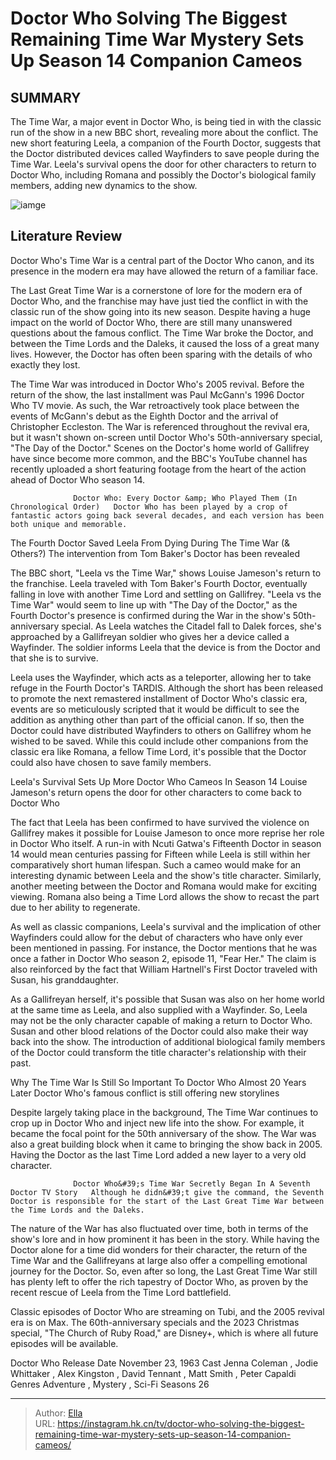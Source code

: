 # Doctor Who Solving The Biggest Remaining Time War Mystery Sets Up Season 14 Companion Cameos


## SUMMARY 



  The Time War, a major event in Doctor Who, is being tied in with the classic run of the show in a new BBC short, revealing more about the conflict.   The new short featuring Leela, a companion of the Fourth Doctor, suggests that the Doctor distributed devices called Wayfinders to save people during the Time War.   Leela&#39;s survival opens the door for other characters to return to Doctor Who, including Romana and possibly the Doctor&#39;s biological family members, adding new dynamics to the show.  

![iamge](https://static1.srcdn.com/wordpress/wp-content/uploads/2024/01/untitled-design-55.jpg)

## Literature Review
Doctor Who&#39;s Time War is a central part of the Doctor Who canon, and its presence in the modern era may have allowed the return of a familiar face.




The Last Great Time War is a cornerstone of lore for the modern era of Doctor Who, and the franchise may have just tied the conflict in with the classic run of the show going into its new season. Despite having a huge impact on the world of Doctor Who, there are still many unanswered questions about the famous conflict. The Time War broke the Doctor, and between the Time Lords and the Daleks, it caused the loss of a great many lives. However, the Doctor has often been sparing with the details of who exactly they lost.




The Time War was introduced in Doctor Who&#39;s 2005 revival. Before the return of the show, the last installment was Paul McGann&#39;s 1996 Doctor Who TV movie. As such, the War retroactively took place between the events of McGann&#39;s debut as the Eighth Doctor and the arrival of Christopher Eccleston. The War is referenced throughout the revival era, but it wasn&#39;t shown on-screen until Doctor Who&#39;s 50th-anniversary special, &#34;The Day of the Doctor.&#34; Scenes on the Doctor&#39;s home world of Gallifrey have since become more common, and the BBC&#39;s YouTube channel has recently uploaded a short featuring footage from the heart of the action ahead of Doctor Who season 14.

                  Doctor Who: Every Doctor &amp; Who Played Them (In Chronological Order)   Doctor Who has been played by a crop of fantastic actors going back several decades, and each version has been both unique and memorable.    


 The Fourth Doctor Saved Leela From Dying During The Time War (&amp; Others?) 
The intervention from Tom Baker&#39;s Doctor has been revealed
         




The BBC short, &#34;Leela vs the Time War,&#34; shows Louise Jameson&#39;s return to the franchise. Leela traveled with Tom Baker&#39;s Fourth Doctor, eventually falling in love with another Time Lord and settling on Gallifrey. &#34;Leela vs the Time War&#34; would seem to line up with &#34;The Day of the Doctor,&#34; as the Fourth Doctor&#39;s presence is confirmed during the War in the show&#39;s 50th-anniversary special. As Leela watches the Citadel fall to Dalek forces, she&#39;s approached by a Gallifreyan soldier who gives her a device called a Wayfinder. The soldier informs Leela that the device is from the Doctor and that she is to survive.

Leela uses the Wayfinder, which acts as a teleporter, allowing her to take refuge in the Fourth Doctor&#39;s TARDIS. Although the short has been released to promote the next remastered installment of Doctor Who&#39;s classic era, events are so meticulously scripted that it would be difficult to see the addition as anything other than part of the official canon. If so, then the Doctor could have distributed Wayfinders to others on Gallifrey whom he wished to be saved. While this could include other companions from the classic era like Romana, a fellow Time Lord, it&#39;s possible that the Doctor could also have chosen to save family members.






 Leela&#39;s Survival Sets Up More Doctor Who Cameos In Season 14 
Louise Jameson&#39;s return opens the door for other characters to come back to Doctor Who
          

The fact that Leela has been confirmed to have survived the violence on Gallifrey makes it possible for Louise Jameson to once more reprise her role in Doctor Who itself. A run-in with Ncuti Gatwa&#39;s Fifteenth Doctor in season 14 would mean centuries passing for Fifteen while Leela is still within her comparatively short human lifespan. Such a cameo would make for an interesting dynamic between Leela and the show&#39;s title character. Similarly, another meeting between the Doctor and Romana would make for exciting viewing. Romana also being a Time Lord allows the show to recast the part due to her ability to regenerate.

As well as classic companions, Leela&#39;s survival and the implication of other Wayfinders could allow for the debut of characters who have only ever been mentioned in passing. For instance, the Doctor mentions that he was once a father in Doctor Who season 2, episode 11, &#34;Fear Her.&#34; The claim is also reinforced by the fact that William Hartnell&#39;s First Doctor traveled with Susan, his granddaughter.




As a Gallifreyan herself, it&#39;s possible that Susan was also on her home world at the same time as Leela, and also supplied with a Wayfinder. So, Leela may not be the only character capable of making a return to Doctor Who. Susan and other blood relations of the Doctor could also make their way back into the show. The introduction of additional biological family members of the Doctor could transform the title character&#39;s relationship with their past.



 Why The Time War Is Still So Important To Doctor Who Almost 20 Years Later 
Doctor Who&#39;s famous conflict is still offering new storylines
          

Despite largely taking place in the background, The Time War continues to crop up in Doctor Who and inject new life into the show. For example, it became the focal point for the 50th anniversary of the show. The War was also a great building block when it came to bringing the show back in 2005. Having the Doctor as the last Time Lord added a new layer to a very old character.




                  Doctor Who&#39;s Time War Secretly Began In A Seventh Doctor TV Story   Although he didn&#39;t give the command, the Seventh Doctor is responsible for the start of the Last Great Time War between the Time Lords and the Daleks.    

The nature of the War has also fluctuated over time, both in terms of the show&#39;s lore and in how prominent it has been in the story. While having the Doctor alone for a time did wonders for their character, the return of the Time War and the Gallifreyans at large also offer a compelling emotional journey for the Doctor. So, even after so long, the Last Great Time War still has plenty left to offer the rich tapestry of Doctor Who, as proven by the recent rescue of Leela from the Time Lord battlefield.



Classic episodes of Doctor Who are streaming on Tubi, and the 2005 revival era is on Max. The 60th-anniversary specials and the 2023 Christmas special, &#34;The Church of Ruby Road,&#34; are Disney&#43;, which is where all future episodes will be available.




  Doctor Who   Release Date   November 23, 1963    Cast   Jenna Coleman , Jodie Whittaker , Alex Kingston , David Tennant , Matt Smith , Peter Capaldi    Genres   Adventure , Mystery ,  Sci-Fi    Seasons   26       





---

> Author: [Ella](https://instagram.hk.cn/)  
> URL: https://instagram.hk.cn/tv/doctor-who-solving-the-biggest-remaining-time-war-mystery-sets-up-season-14-companion-cameos/  

